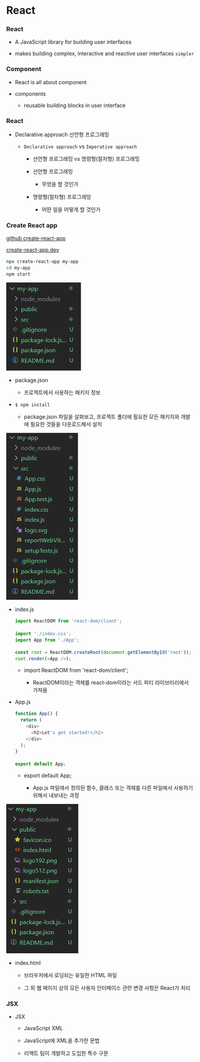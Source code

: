 # React

### React

- A JavaScript library for building user interfaces

- makes building complex, interactive and reactive user interfaces `simpler`

### Component

- React is all about component

- components
  
  - reusable building blocks in user interface

### React

- Declarative approach 선언형 프로그래밍
  
  - `Declarative approach` vs `Imperative approach`
    
    - 선언형 프로그래밍 vs 명령형(절차형) 프로그래밍
    
    - 선언형 프로그래밍
      
      - 무엇을 할 것인가
    
    - 명령형(절차형) 프로그래밍
      
      - 어떤 일을 어떻게 할 것인가

### Create React app

[github create-react-app](https://github.com/facebook/create-react-app)

[create-react-app.dev](https://create-react-app.dev/)

```bash
npx create-react-app my-app
cd my-app
npm start
```

![create_react_app](React_assets/create_react_app.png)

- package.json
  
  - 프로젝트에서 사용하는 패키지 정보

- `$ npm install`
  
  - package.json 파일을 살펴보고, 프로젝트 폴더에 필요한 모든 패키지와 개발에 필요한 것들을 다운로드해서 설치

![src](React_assets/src.png)

- index.js
  
  ```js
  import ReactDOM from 'react-dom/client';
  
  import './index.css';
  import App from './App';
  
  const root = ReactDOM.createRoot(document.getElementById('root'));
  root.render(<App />);
  ```
  
  - import ReactDOM from 'react-dom/client';
    
    - ReactDOM이라는 객체를 react-dom이라는 서드 파티 라이브러리에서 가져옴

- App.js
  
  ```js
  function App() {
    return (
      <div>
        <h2>Let's get started!</h2>
      </div>
    );
  }
  
  export default App;
  ```
  
  - export default App;
    
    - App.js 파일에서 정의된 함수, 클래스 또는 객체를 다른 파일에서 사용하기 위해서 내보내는 과정

![index_html](React_assets/index_html.png)

- index.html
  
  - 브라우저에서 로딩되는 유일한 HTML 파일
  
  - 그 외 웹 페이지 상의 모든 사용자 인터페이스 관련 변경 사항은 React가 처리

### JSX

- JSX
  
  - JavaScript XML
  
  - JavaScript에 XML을 추가한 문법
  
  - 리액트 팀이 개발하고 도입한 특수 구문